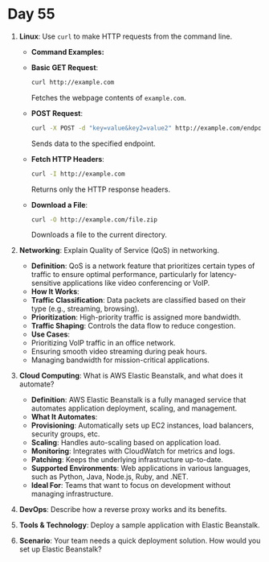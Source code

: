 # Day 55


1. **Linux**: Use `curl` to make HTTP requests from the command line.
   * **Command Examples:**
    - **Basic GET Request**:  
      ```bash
      curl http://example.com
      ```
      Fetches the webpage contents of `example.com`.
    
    - **POST Request**:  
      ```bash
      curl -X POST -d "key=value&key2=value2" http://example.com/endpoint
      ```
      Sends data to the specified endpoint.
    
    - **Fetch HTTP Headers**:  
      ```bash
      curl -I http://example.com
      ```
      Returns only the HTTP response headers.
     
    - **Download a File**:  
      ```bash
      curl -O http://example.com/file.zip
      ```
      Downloads a file to the current directory.


2. **Networking**: Explain Quality of Service (QoS) in networking.
   - **Definition**: QoS is a network feature that prioritizes certain types of traffic to ensure optimal performance, particularly for latency-sensitive applications like video conferencing or VoIP.
   - **How It Works**:
    - **Traffic Classification**: Data packets are classified based on their type (e.g., streaming, browsing).
    - **Prioritization**: High-priority traffic is assigned more bandwidth.
    - **Traffic Shaping**: Controls the data flow to reduce congestion.
   - **Use Cases**:
    - Prioritizing VoIP traffic in an office network.
    - Ensuring smooth video streaming during peak hours.
    - Managing bandwidth for mission-critical applications.


3. **Cloud Computing**: What is AWS Elastic Beanstalk, and what does it automate?
   - **Definition**: AWS Elastic Beanstalk is a fully managed service that automates application deployment, scaling, and management.
   - **What It Automates**:
    - **Provisioning**: Automatically sets up EC2 instances, load balancers, security groups, etc.
    - **Scaling**: Handles auto-scaling based on application load.
    - **Monitoring**: Integrates with CloudWatch for metrics and logs.
    - **Patching**: Keeps the underlying infrastructure up-to-date.
    - **Supported Environments**: Web applications in various languages, such as Python, Java, Node.js, Ruby, and .NET.
    - **Ideal For**: Teams that want to focus on development without managing infrastructure.


4. **DevOps**: Describe how a reverse proxy works and its benefits.

5. **Tools & Technology**: Deploy a sample application with Elastic Beanstalk.

6. **Scenario**: Your team needs a quick deployment solution. How would you set up Elastic Beanstalk?

